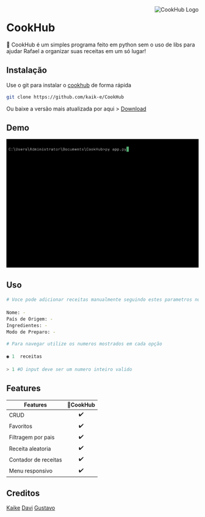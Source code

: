 <a href="https://aimeos.org/">
    <img src="https://i.imgur.com/4KTdED7.png" alt="CookHub Logo" title="CookHub" align="right" height="70" />
</a>

# CookHub

🍴 CookHub é um simples programa feito em python sem o uso de libs para ajudar Rafael a organizar suas receitas em um só lugar!

## Instalação

Use o git para instalar o [cookhub](https://git-scm.com/) de forma rápida

```bash
git clone https://github.com/kaik-e/CookHub
```

Ou baixe a versão mais atualizada por aqui > [Download](https://github.com/kaik-e/CookHub/archive/refs/tags/python.zip)

## Demo

![Shallow Backup GIF Demo](img/demo.gif)

## Uso

```bash
# Voce pode adicionar receitas manualmente seguindo estes parametros no arquivo [receitas.txt]

Nome: -
País de Origem: -
Ingredientes: -
Modo de Preparo: -
```

```python
# Para navegar utilize os numeros mostrados em cada opção

◉ 1  receitas

> 1 #O input deve ser um numero inteiro valido
```

## Features

| Features             | 🍴CookHub |
| -------------------- | :-------: |
| CRUD                 |    ✔️     |
| Favoritos            |    ✔️     |
| Filtragem por pais   |    ✔️     |
| Receita aleatoria    |    ✔️     |
| Contador de receitas |    ✔️     |
| Menu responsivo      |    ✔️     |

## Creditos

[Kaike](https://github.com/kaik-e) [Davi](https://github.com/davimqz) [Gustavo](https://github.com/Gustaguiar02)
